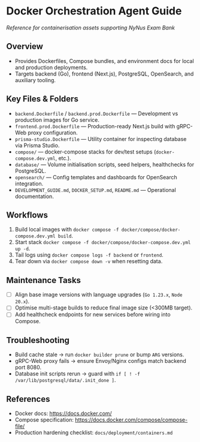 # Docker Orchestration Agent Guide
*Reference for containerisation assets supporting NyNus Exam Bank*

## Overview
- Provides Dockerfiles, Compose bundles, and environment docs for local and production deployments.
- Targets backend (Go), frontend (Next.js), PostgreSQL, OpenSearch, and auxiliary tooling.

## Key Files & Folders
- `backend.Dockerfile` / `backend.prod.Dockerfile` — Development vs production images for Go service.
- `frontend.prod.Dockerfile` — Production-ready Next.js build with gRPC-Web proxy configuration.
- `prisma-studio.Dockerfile` — Utility container for inspecting database via Prisma Studio.
- `compose/` — docker-compose stacks for dev/test setups (`docker-compose.dev.yml`, etc.).
- `database/` — Volume initialisation scripts, seed helpers, healthchecks for PostgreSQL.
- `opensearch/` — Config templates and dashboards for OpenSearch integration.
- `DEVELOPMENT_GUIDE.md`, `DOCKER_SETUP.md`, `README.md` — Operational documentation.

## Workflows
1. Build local images with `docker compose -f docker/compose/docker-compose.dev.yml build`.
2. Start stack `docker compose -f docker/compose/docker-compose.dev.yml up -d`.
3. Tail logs using `docker compose logs -f backend` or `frontend`.
4. Tear down via `docker compose down -v` when resetting data.

## Maintenance Tasks
- [ ] Align base image versions with language upgrades (`Go 1.23.x`, `Node 20.x`).
- [ ] Optimise multi-stage builds to reduce final image size (<300MB target).
- [ ] Add healthcheck endpoints for new services before wiring into Compose.

## Troubleshooting
- Build cache stale → run `docker builder prune` or bump `ARG` versions.
- gRPC-Web proxy fails → ensure Envoy/Nginx configs match backend port 8080.
- Database init scripts rerun → guard with `if [ ! -f /var/lib/postgresql/data/.init_done ]`.

## References
- Docker docs: https://docs.docker.com/
- Compose specification: https://docs.docker.com/compose/compose-file/
- Production hardening checklist: `docs/deployment/containers.md`
